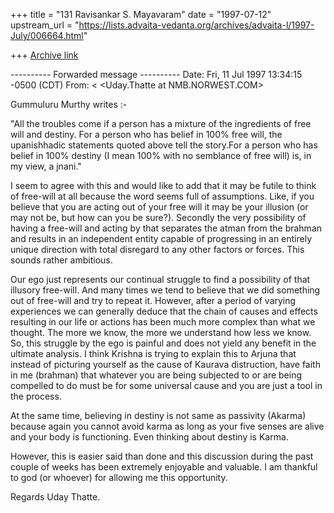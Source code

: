 +++
title = "131 Ravisankar S. Mayavaram"
date = "1997-07-12"
upstream_url = "https://lists.advaita-vedanta.org/archives/advaita-l/1997-July/006664.html"

+++
[Archive link](https://lists.advaita-vedanta.org/archives/advaita-l/1997-July/006664.html)

---------- Forwarded message ----------
Date: Fri, 11 Jul 1997 13:34:15 -0500 (CDT)
From: < <Uday.Thatte at NMB.NORWEST.COM>


Gummuluru Murthy writes :-

"All the troubles come if a person has a mixture of the ingredients of
free will and destiny. For a person who has belief in 100% free will,
the upanishhadic statements quoted above tell the story.For a person who
has belief in 100% destiny (I mean 100% with no semblance of free will)
is, in my view, a jnani."

I seem to agree with this and would like to add that it may be futile to
think of free-will at all because the word seems full of assumptions.
Like, if you believe that you are acting out of your free will it may be
your illusion (or may not be, but how can you be sure?). Secondly the
very possibility of having a free-will and acting by that separates the
atman from the brahman and results in an independent entity capable of
progressing in an entirely unique direction with total disregard to any
other factors or forces. This sounds rather ambitious.

Our ego just represents our continual struggle to find a possibility of
that illusory free-will. And many times we tend to believe that we did
something out of free-will and try to repeat it. However, after a period
of varying experiences we can generally deduce that the chain of causes
and effects resulting in our life or actions has been much more complex
than what we thought. The more we know, the more we understand how less
we know. So, this struggle by the ego is painful and does not yield any
benefit in the ultimate analysis. I think Krishna is trying to explain
this to Arjuna that instead of picturing yourself as the cause of
Kaurava distruction, have faith in me (brahman) that whatever you are
being subjected to or are  being compelled to do must be for some
universal cause and you are just a tool in the process.

At the same time, believing in destiny is not same as passivity (Akarma)
because again you cannot avoid karma as long as your five senses are
alive and your body is functioning. Even thinking about destiny is
Karma.

However, this is easier said than done and this discussion during the
past couple of weeks has been extremely enjoyable and valuable. I am
thankful to god (or whoever) for allowing me this opportunity.

Regards
Uday Thatte.

